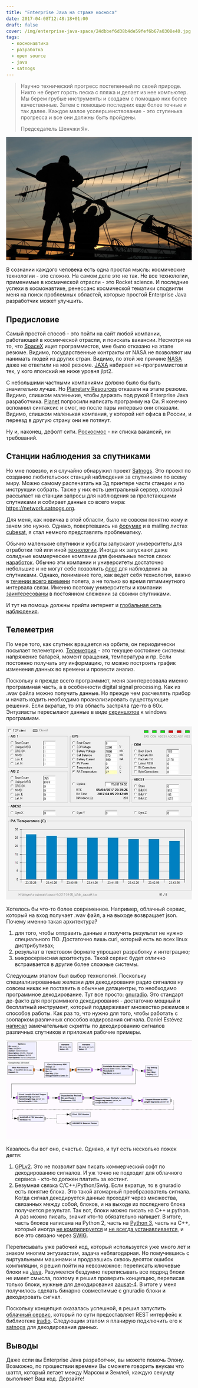 ```yaml
---
title: "Enterprise Java на страже космоса"
date: 2017-04-08T12:48:18+01:00
draft: false
cover: /img/enterprise-java-space/24dbbef6d38b4de59fef6b67a0308e40.jpg
tags:
  - космонавтика
  - разработка
  - open source
  - java
  - satnogs
---
```

> Научно технический прогресс постепенный по своей природе. Никто не берет горсть песка с пляжа и делает из нее компьютер. Мы берем грубые инструменты и создаем с помощью них более качественные. Затем с помощью последних еще более точные и так далее. Каждое малое усовершенствование - это ступенька прогресса и все они должны быть пройдены. 
>
> Председатель Шенчжи Ян.

![](/img/enterprise-java-space/24dbbef6d38b4de59fef6b67a0308e40.jpg)

В сознании каждого человека есть одна простая мысль: космические технологии - это сложно. На самом деле это не так. Не все технологии, применимые в космической отрасли - это Rocket science. И последние успехи в космонавтике, ренессанс космической тематики сподвигли меня на поиск проблемных областей, которые простой Enterprise Java разработчик может улучшить.
<cut />
<h2>Предисловие</h2>
Самый простой способ - это пойти на сайт любой компании, работающей в космической отрасли, и поискать вакансии. Несмотря на то, что <a href="http://www.spacex.com/careers">SpaceX</a> ищет программистов, мне было отказано на этапе резюме. Видимо, государственные контракты от NASA не позволяют им нанимать людей из других стран. Видимо, по этой же причине <a href="https://www.linkedin.com/jobs/search/?keywords=nasa&f_C=2003">NASA</a> даже не ответили на моё резюме. <a href="http://global.jaxa.jp/about/employ/index.html">JAXA</a> набирает не-программистов и тех, у кого японский не ниже уровня jlpt2.

С небольшими частными компаниями должно было бы быть значительно лучше. Но <a href="http://www.planetaryresources.com/careers/#pri-workplace">Planetary Resources</a> отказали на этапе резюме. Видимо, слишком маленькие, чтобы держать под рукой Enterprise Java разработчика. <a href="https://www.planet.com/company/careers/?office=View%20All&department=Software%20Engineering">Planet</a> попросили написать программу на Си. Я конечно вспомнил синтаксис и смог, но после пары интервью они отказали. Видимо, слишком маленькая компания, у которой нет офиса в России, и переезд в другую страну они не потянут.

Ну и, наконец, дефолт сити. <a href="https://www.roscosmos.ru/23310/">Роскосмос</a> - ни списка вакансий, ни требований.

<h2>Станции наблюдения за спутниками</h2>
Но мне повезло, и я случайно обнаружил проект <a href="https://geektimes.ru/post/241834/">Satnogs</a>. Это проект по созданию любительских станций наблюдения за спутниками по всему миру. Можно самому распечатать на 3д принтере части станции и по инструкции собрать. Также у них есть центральный сервер, который рассылает на станции запросы для наблюдения за пролетающими спутниками и собирает данные со всего мира: <a href="https://network.satnogs.org">https://network.satnogs.org</a>. 

Для меня, как новичка в этой области, было не совсем понятно кому и зачем это нужно. Однако, повертевшись на <a href="https://community.satnogs.org">форумах</a> и в mailing листах <a href="http://www.cubesat.org/mailinglist">cubesat</a>, я стал немного представлять проблематику.

Обычно маленькие спутники и кубсаты запускают университеты для отработки той или иной <a href="http://sail.planetary.org">технологии</a>. Иногда их запускают даже солидные коммерческие компании для финальных тестов своих <a href="https://www.nasa.gov/centers/ames/engineering/projects/nodes">наработок</a>. Обычно эти компании и университеты достаточно небольшие и не могут себе позволить <a href="https://geektimes.ru/company/mailru/blog/280132/">флот</a> для наблюдения за спутниками. Однако, понимание того, как ведет себя технология, важно в <a href="https://geektimes.ru/post/251506/">течении всего времени</a> полета, а не только во время пятиминутного интервала связи. Именно поэтому университеты и компании <a href="http://www.space.aau.dk/aausat4/index.php?n=Main.ReportBeaconsAndPassInfo">заинтересованы</a> в постоянном слежении за своими спутниками.

И тут на помощь должны прийти интернет и <a href="https://en.wikipedia.org/wiki/Space_Communications_and_Navigation_Program">глобальная сеть наблюдения</a>.

<h2>Телеметрия</h2>
По мере того, как спутник вращается на орбите, он периодически посылает телеметрию. <a href="https://ru.wikipedia.org/wiki/Телеметрия">Телеметрия</a> - это текущее состояние системы: напряжение батарей, момент вращения, температура и пр. Если постоянно получать эту информацию, то можно построить график изменения данных во времени и провести анализ.

Поскольку я прежде всего программист, меня заинтересовала именно программная часть, а в особенности digital signal processing. Как из .wav файла можно получить данные. Но прежде чем расчехлять прибор и начать кодить необходимо проанализировать существующие решения. Если вкратце, то эта область застряла где-то в 60х. Энтузиасты пересылают данные в виде <a href="http://www.dk3wn.info/p/?cat=8">скриншотов</a> к windows программам. 

![](/img/enterprise-java-space/192591f0007246fc8cc434b47e76ef4f.jpg)

Хотелось бы что-то более современное. Например, облачный сервис, который на вход получает .wav файл, а на выходе возвращает json. Почему именно такая архитектура?

<ol>
<li>для того, чтобы отправить данные и получить результат не нужно специального ПО. Достаточно лишь curl, который есть во всех linux дистрибутивах;</li>
<li>результат в текстовом формате упрощает разработку и интеграцию;</li>
<li>микросервисная архитектура. Такой сервис будет отлично встраивается в другие более сложные системы.</li>
</ol>
Следующим этапом был выбор технологий. Поскольку специализированные железки для декодирования радио сигналов ну совсем никак не поставить в обычные датацентры, то необходимо программное декодирование. Тут все просто: <a href="http://gnuradio.org">gnuradio</a>. Это стандарт де-факто для программного декодирования - достаточно мощный и бесплатный инструмент, который поддерживает множество режимов и способов работы. Как раз то, что нужно для того, чтобы работать с зоопарком различных способов кодирования сигнала. Daniel Estévez <a href="https://github.com/daniestevez/gr-satellites">написал</a> замечательные скрипты по декодированию сигналов различных спутников и приложил рабочие примеры.

![](/img/enterprise-java-space/e9ddc3c4bc8e448f8ca1d6f7e0b99e79.png)

Казалось бы вот оно, счастье. Однако, и тут есть несколько ложек дегтя:

<ol>
<li><a href="https://www.gnu.org/licenses/old-licenses/gpl-2.0.ru.html">GPLv2</a>. Это не позволит вам писать коммерческий софт по декодированию сигналов. И уж точно не подходит для облачного сервиса - кто-то должен платить за хостинг.</li>
<li>Безумная связка C/C++/Python/Swig. Если вкратце, то в gnuradio есть понятие блока. Это такой атомарный преобразователь сигнала. Когда сигнал декодируется данные проходят через множества, связанных между собой, блоков, и на выходе из последнего блока получается результат. Так вот, блоки можно писать на С++ и python. А раз можно писать, значит кто-то обязательно напишет. В итоге, часть блоков написана на Python 2, часть на <a href="https://github.com/gnuradio/gnuradio/issues/1153">Python 3</a>, часть на C++, который иногда <a href="http://stackoverflow.com/questions/24898791/gnu-radio-build-error-no-rule-to-make-target-filter-generated-includes-neede">не компилируется</a> и <a href="https://wiki.gnuradio.org/index.php/MacInstall">не всегда устанавливается</a>, и все это связано через <a href="http://www.swig.org">SWIG</a>.</li>
</ol>
Переписывать уже рабочий код, который используется уже много лет и знаком многим энтузиастам, задача неблагодарная. Но помучившись с виртуальными машинами и продравшись сквозь десяток ошибок компиляции, я решил пойти на невозможное: переписать ключевые блоки на <a href="https://github.com/dernasherbrezon/jradio">Java</a>. Разумеется бездумно переписывать все подряд блоки не имеет смысла, поэтому я решил проверить концепцию, переписав только блоки, нужные для декодирования <a href="https://github.com/daniestevez/gr-aausat">aausat-4</a>. В итоге у меня получилось сделать бинарно совместимые с gnuradio блоки и декодировать сигнал.

Поскольку концепция оказалась успешной, я решил запустить <a href="https://r2cloud.ru">облачный сервис</a>, который по сути предоставляет REST интерфейс к библиотеке <a href="https://github.com/dernasherbrezon/jradio">jradio</a>. Следующим этапом я планирую подключить его к <a href="https://network.satnogs.org">satnogs</a> для декодирования данных. 

<h2>Выводы</h2>
Даже если вы Enterprise Java разработчик, вы можете помочь Элону. Возможно, по прошествии времени Вы сможете говорить внукам что шаттл, который летает между Марсом и Землей, каждую секунду выполняет Ваш код. Дерзайте!